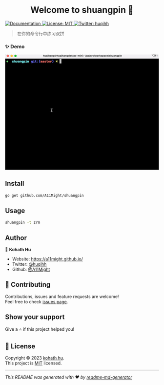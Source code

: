 <h1 align="center">Welcome to shuangpin 👋</h1>
<p>
  <a href="https://github.com/A11Might/shuangpin" target="_blank">
    <img alt="Documentation" src="https://img.shields.io/badge/documentation-yes-brightgreen.svg" />
  </a>
  <a href="https://github.com/A11Might/shuangpin/blob/master/LICENSE" target="_blank">
    <img alt="License: MIT" src="https://img.shields.io/badge/License-MIT-yellow.svg" />
  </a>
  <a href="https://twitter.com/huqihh" target="_blank">
    <img alt="Twitter: huqihh" src="https://img.shields.io/twitter/follow/huqihh.svg?style=social" />
  </a>
</p>

> 在你的命令行中练习双拼

### ✨ Demo

![typer](assets/shuangpin@0.05.gif?raw=true)

## Install

```sh
go get github.com/A11Might/shuangpin
```

## Usage

```sh
shuangpin -t zrm
```

## Author

👤 **Kohath Hu**

* Website: https://a11might.github.io/
* Twitter: [@huqihh](https://twitter.com/huqihh)
* Github: [@A11Might](https://github.com/A11Might)

## 🤝 Contributing

Contributions, issues and feature requests are welcome!<br />Feel free to check [issues page](https://github.com/A11Might/shuangpin/issues). 

## Show your support

Give a ⭐️ if this project helped you!

## 📝 License

Copyright © 2023 [kohath hu](https://github.com/A11Might).<br />
This project is [MIT](https://github.com/A11Might/shuangpin/blob/master/LICENSE) licensed.

***
_This README was generated with ❤️ by [readme-md-generator](https://github.com/kefranabg/readme-md-generator)_